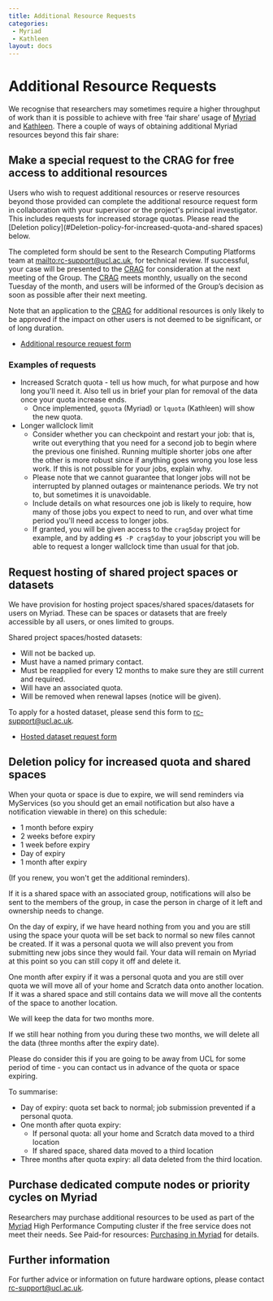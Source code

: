 ```yaml
---
title: Additional Resource Requests
categories:
 - Myriad
 - Kathleen
layout: docs
---
```

# Additional Resource Requests

We recognise that researchers may sometimes require a higher throughput
of work than it is possible to achieve with free ‘fair share’ usage of
[Myriad](Clusters/Myriad.md) and [Kathleen](Clusters/Kathleen.md).
There a couple of ways of obtaining additional Myriad resources
beyond this fair share:

## Make a special request to the CRAG for free access to additional resources

Users who wish to request additional resources or reserve resources
beyond those provided can complete the additional resource request form
in collaboration with your supervisor or the project's principal
investigator. This includes requests for increased storage quotas.
Please read the [Deletion policy](#Deletion-policy-for-increased-quota-and-shared spaces) below.

The completed form should be sent to the Research Computing Platforms
team at <mailto:rc-support@ucl.ac.uk>, for technical review. If successful,
your case will be presented to the
[CRAG](http://www.ucl.ac.uk/isd/about/governance/research-it/crag) for
consideration at the next meeting of the Group. The
[CRAG](http://www.ucl.ac.uk/isd/about/governance/research-it/crag) meets
monthly, usually on the second Tuesday of the month, and users will be
informed of the Group’s decision as soon as possible after their next
meeting.

Note that an application to the
[CRAG](http://www.ucl.ac.uk/isd/about/governance/research-it/crag) for
additional resources is only likely to be approved if the impact on
other users is not deemed to be significant, or of long duration.

  - [Additional resource request form](Additional_Resource_Requests/CRAG_additional_resources_request_form.rtf)


### Examples of requests

 - Increased Scratch quota - tell us how much, for what purpose and how long you'll need it. Also
   tell us in brief your plan for removal of the data once your quota increase ends.
    - Once implemented, `gquota` (Myriad) or `lquota` (Kathleen) will show the new quota.
 - Longer wallclock limit
    - Consider whether you can checkpoint and restart your job: that is, write out everything that
      you need for a second job to begin where the previous one finished. Running multiple shorter
      jobs one after the other is more robust since if anything goes wrong you lose less work. If
      this is not possible for your jobs, explain why. 
    - Please note that we cannot guarantee that longer jobs will not be interrupted by planned
      outages or maintenance periods. We try not to, but sometimes it is unavoidable.
    - Include details on what resources one job is likely to require, how many of those jobs you
      expect to need to run, and over what time period you'll need access to longer jobs. 
    - If granted, you will be given access to the `crag5day` project for example, and by adding
      `#$ -P crag5day` to your jobscript you will be able to request a longer wallclock time than 
      usual for that job.

## Request hosting of shared project spaces or datasets

We have provision for hosting project spaces/shared spaces/datasets for users on Myriad. 
These can be spaces or datasets that are freely accessible by all users, or ones limited
to groups.

Shared project spaces/hosted datasets:

  - Will not be backed up.
  - Must have a named primary contact.
  - Must be reapplied for every 12 months to make sure they are still
    current and required.
  - Will have an associated quota.
  - Will be removed when renewal lapses (notice will be given).

To apply for a hosted dataset, please send this form to
<rc-support@ucl.ac.uk>.

  - [Hosted dataset request form](Additional_Resource_Requests/Hosted_dataset_request_form.rtf)

## Deletion policy for increased quota and shared spaces

When your quota or space is due to expire, we will send reminders via MyServices (so you should get an email notification but also have a notification viewable in there) on this schedule:

* 1 month before expiry
* 2 weeks before expiry 
* 1 week before expiry 
* Day of expiry 
* 1 month after expiry

(If you renew, you won't get the additional reminders).

If it is a shared space with an associated group, notifications will also be sent to the members of the group, in case the person in charge of it left and ownership needs to change.

On the day of expiry, if we have heard nothing from you and you are still using the space your quota will be set back to normal so new files cannot be created. If it was a personal quota we will also prevent you from submitting new jobs since they would fail. Your data will remain on Myriad at this point so you can still copy it off and delete it. 

One month after expiry if it was a personal quota and you are still over quota we will move all of your home and Scratch data onto another location. If it was a shared space and still contains data we will move all the contents of the space to another location.

We will keep the data for two months more.

If we still hear nothing from you during these two months, we will delete all the data (three months after the expiry date).

Please do consider this if you are going to be away from UCL for some period of time - you can contact us in advance of the quota or space expiring.

To summarise:

* Day of expiry: quota set back to normal; job submission prevented if a personal quota.
* One month after quota expiry:
    - If personal quota: all your home and Scratch data moved to a third location
    - If shared space, shared data moved to a third location
* Three months after quota expiry: all data deleted from the third location.


## Purchase dedicated compute nodes or priority cycles on Myriad

Researchers may purchase additional resources to be used as part of the [Myriad](Clusters/Myriad.md) High Performance Computing cluster if the free service does not meet their needs. See Paid-for resources: [Purchasing in Myriad](Paid-For_Resources/Purchasing_in_Myriad.md) for details.

## Further information

For further advice or information on future hardware options, please
contact [rc-support@ucl.ac.uk](mailto:rc-support@ucl.ac.uk).
